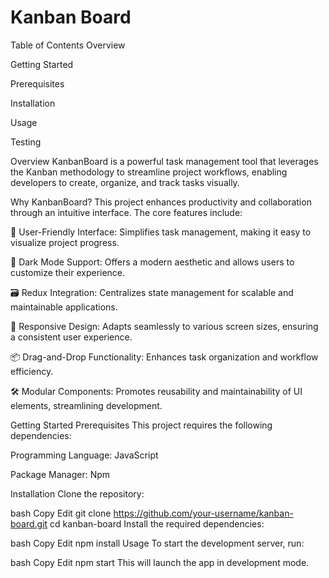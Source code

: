 # Kanban Board


Table of Contents
Overview

Getting Started

Prerequisites

Installation

Usage

Testing

Overview
KanbanBoard is a powerful task management tool that leverages the Kanban methodology to streamline project workflows, enabling developers to create, organize, and track tasks visually.

Why KanbanBoard?
This project enhances productivity and collaboration through an intuitive interface. The core features include:

🎨 User-Friendly Interface: Simplifies task management, making it easy to visualize project progress.

🌙 Dark Mode Support: Offers a modern aesthetic and allows users to customize their experience.

🗃️ Redux Integration: Centralizes state management for scalable and maintainable applications.

📱 Responsive Design: Adapts seamlessly to various screen sizes, ensuring a consistent user experience.

📦 Drag-and-Drop Functionality: Enhances task organization and workflow efficiency.

🛠️ Modular Components: Promotes reusability and maintainability of UI elements, streamlining development.

Getting Started
Prerequisites
This project requires the following dependencies:

Programming Language: JavaScript

Package Manager: Npm

Installation
Clone the repository:

bash
Copy
Edit
git clone https://github.com/your-username/kanban-board.git
cd kanban-board
Install the required dependencies:

bash
Copy
Edit
npm install
Usage
To start the development server, run:

bash
Copy
Edit
npm start
This will launch the app in development mode.
